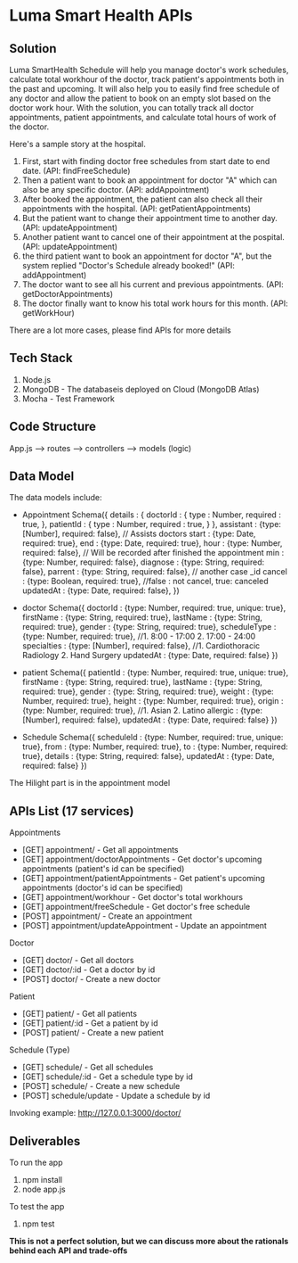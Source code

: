 # Luma Smart Health APIs

## Solution

Luma SmartHealth Schedule will help you manage doctor's work schedules, calculate total workhour of the doctor, track patient's appointments both in the past and upcoming.
It will also help you to easily find free schedule of any doctor and allow the patient to book on an empty slot based on the doctor work hour.
With the solution, you can totally track all doctor appointments, patient appointments, and calculate total hours of work of the doctor.

Here's a sample story at the hospital.
1. First, start with finding doctor free schedules from start date to end date. (API: findFreeSchedule)
2. Then a patient want to book an appointment for doctor "A" which can also be any specific doctor. (API: addAppointment)
3. After booked the appointment, the patient can also check all their appointments with the hospital. (API: getPatientAppointments)
4. But the patient want to change their appointment time to another day. (API: updateAppointment)
5. Another patient want to cancel one of their appointment at the pospital. (API: updateAppointment)
6. the third patient want to book an appointment for doctor "A", but the system replied "Doctor's Schedule already booked!" (API: addAppointment)
7. The doctor want to see all his current and previous appointments. (API: getDoctorAppointments)
8. The doctor finally want to know his total work hours for this month. (API: getWorkHour)

There are a lot more cases, please find APIs for more details

## Tech Stack

1. Node.js
2. MongoDB - The databaseis deployed on Cloud (MongoDB Atlas)
3. Mocha - Test Framework

## Code Structure
App.js --> routes --> controllers --> models (logic)

## Data Model
The data models include:

* Appointment
Schema({
  details : {
    doctorId : {
      type :     Number,
      required : true,
    },
    patientId : {
      type :     Number,
      required : true,
    }
  },
  assistant :             {type: [Number], required: false}, // Assists doctors
  start :                 {type: Date, required: true},
  end :                   {type: Date, required: true},
  hour :                  {type: Number, required: false}, // Will be recorded after finished the appointment
  min :                   {type: Number, required: false},
  diagnose :              {type: String, required: false},
  parrent :               {type: String, required: false}, // another case _id
  cancel :                {type: Boolean, required: true}, //false : not cancel, true: canceled
  updatedAt :             {type: Date, required: false},
})

* doctor
Schema({
  doctorId :              {type: Number, required: true, unique: true},
  firstName :             {type: String, required: true},
  lastName :              {type: String, required: true},
  gender :                {type: String, required: true},
  scheduleType :          {type: Number, required: true}, //1. 8:00 - 17:00 2. 17:00 - 24:00
  specialties :           {type: [Number], required: false}, //1. Cardiothoracic Radiology 2. Hand Surgery 
  updatedAt :             {type: Date, required: false}
})

* patient
Schema({
  patientId :             {type: Number, required: true, unique: true},
  firstName :             {type: String, required: true},
  lastName :              {type: String, required: true},
  gender :                {type: String, required: true},
  weight :                {type: Number, required: true},
  height :                {type: Number, required: true},
  origin :                {type: Number, required: true}, //1. Asian 2. Latino
  allergic :              {type: [Number], required: false},
  updatedAt :             {type: Date, required: false}
})

* Schedule
Schema({
  scheduleId :              {type: Number, required: true, unique: true},
  from :                    {type: Number, required: true},
  to :                      {type: Number, required: true},
  details :                 {type: String, required: false},
  updatedAt :               {type: Date, required: false}
})

The Hilight part is in the appointment model

## APIs List (17 services)

Appointments
* [GET] appointment/                    - Get all appointments
* [GET] appointment/doctorAppointments  - Get doctor's upcoming appointments (patient's id can be specified)
* [GET] appointment/patientAppointments - Get patient's upcoming appointments (doctor's id can be specified)
* [GET] appointment/workhour            - Get doctor's total workhours
* [GET] appointment/freeSchedule        - Get doctor's free schedule
* [POST] appointment/                   - Create an appointment
* [POST] appointment/updateAppointment  - Update an appointment

Doctor
* [GET] doctor/     - Get all doctors
* [GET] doctor/:id  - Get a doctor by id
* [POST] doctor/    - Create a new doctor

Patient
* [GET] patient/     - Get all patients
* [GET] patient/:id  - Get a patient by id
* [POST] patient/    - Create a new patient

Schedule (Type)
* [GET] schedule/           - Get all schedules
* [GET] schedule/:id        - Get a schedule type by id
* [POST] schedule/          - Create a new schedule
* [POST] schedule/update    - Update a schedule by id

Invoking example: http://127.0.0.1:3000/doctor/

## Deliverables
To run the app
1. npm install
2. node app.js

To test the app
1. npm test

**This is not a perfect solution, but we can discuss more about the rationals behind each API and trade-offs**